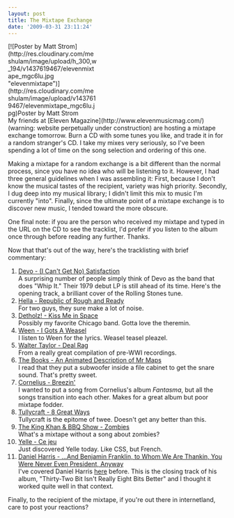 ```yaml
---
layout: post
title: The Mixtape Exchange
date: '2009-03-31 23:11:24'
---
```



<div class="wp-caption alignright" id="attachment_293" style="width: 204px">[![Poster by Matt Strom](http://res.cloudinary.com/meshulam/image/upload/h_300,w_194/v1437619467/elevenmixtape_mgc6lu.jpg "elevenmixtape")](http://res.cloudinary.com/meshulam/image/upload/v1437619467/elevenmixtape_mgc6lu.jpg)Poster by Matt Strom

</div>My friends at [Eleven Magazine](http://www.elevenmusicmag.com/) (warning: website perpetually under construction) are hosting a mixtape exchange tomorrow. Burn a CD with some tunes you like, and trade it in for a random stranger's CD. I take my mixes very seriously, so I've been spending a lot of time on the song selection and ordering of this one.

Making a mixtape for a random exchange is a bit different than the normal process, since you have no idea who will be listening to it. However, I had three general guidelines when I was assembling it: First, because I don't know the musical tastes of the recipient, variety was high priority. Secondly, I dug deep into my musical library; I didn't limit this mix to music I'm currently "into". Finally, since the ultimate point of a mixtape exchange is to discover new music, I tended toward the more obscure.

One final note: if you are the person who received my mixtape and typed in the URL on the CD to see the tracklist, I'd prefer if you listen to the album once through before reading any further. Thanks.

Now that that's out of the way, here's the tracklisting with brief commentary:

1. <span style="text-decoration: underline;">D[evo - (I Can't Get No) Satisfaction](http://www.youtube.com/watch?v=eZXEVVX-RAw)</span>  
 A surprising number of people simply think of Devo as the band that does "Whip It." Their 1979 debut LP is still ahead of its time. Here's the opening track, a brilliant cover of the Rolling Stones tune.
2. [<span style="text-decoration: underline;">Hella - Republic of Rough and Ready</span>](http://www.youtube.com/watch?v=RdPIfMO28ck)  
 For two guys, they sure make a lot of noise.
3. [<span style="text-decoration: underline;">Detholz! - Kiss Me in Space</span>](http://www.youtube.com/watch?v=yAcdJ9q-xnM)  
 Possibly my favorite Chicago band. Gotta love the theremin.
4. [<span style="text-decoration: underline;">Ween - I Gots A Weasel</span>](http://www.youtube.com/watch?v=czPde8oJghk)  
 I listen to Ween for the lyrics. Weasel teasel pleazel.
5. <span style="text-decoration: underline;">Walter Taylor - Deal Rag</span>  
 From a really great compilation of pre-WWI recordings.
6. <span style="text-decoration: underline;">The Books - An Animated Description of Mr Maps</span>  
 I read that they put a subwoofer inside a file cabinet to get the snare sound. That's pretty sweet.
7. [<span style="text-decoration: underline;">Cornelius - Breezin'</span>](http://www.youtube.com/watch?v=ZjRUjY7-5KM)  
 I wanted to put a song from Cornelius's album *Fantasma*, but all the songs transition into each other. Makes for a great album but poor mixtape fodder.
8. <span style="text-decoration: underline;">Tullycraft - 8 Great Ways</span>  
 Tullycraft is the epitome of twee. Doesn't get any better than this.
9. [<span style="text-decoration: underline;">The King Khan & BBQ Show - Zombies</span>](http://www.youtube.com/watch?v=w3Sgq7bnmHI)  
 What's a mixtape without a song about zombies?
10. [Yelle - Ce jeu](http://www.youtube.com/watch?v=LoY37T_nv5U)  
 Just discovered Yelle today. Like CSS, but French.
11. [Daniel Harris - ...And Benjamin Franklin, to Whom We Are Thankin, You Were Never Even President, Anyway](http://ithinkwethink.org/32bit_mp3s/12%20...and%20Benjamin%20Franklin,%20to%20whom%20are%20we%20thankin,%20you%20were%20never%20even%20president,%20anyway..mp3)  
 I've covered Daniel Harris [here](http://blog.meshul.am/2009/02/odds-n-ends-experimental-music-edition/) before. This is the closing track of his album, "Thirty-Two Bit Isn't Really Eight Bits Better" and I thought it worked quite well in that context.

Finally, to the recipient of the mixtape, if you're out there in internetland, care to post your reactions?


